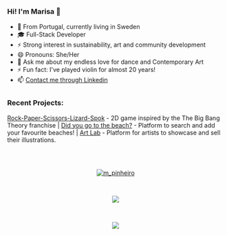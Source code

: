 ##
### Hi! I'm Marisa 🌸
- 📍 From Portugal, currently living in Sweden
- 🎓 Full-Stack Developer 
- ⚡ Strong interest in sustainability, art and community development
- 😄 Pronouns: She/Her
- 💬 Ask me about my endless love for dance and Contemporary Art
- ⚡ Fun fact: I've played violin for almost 20 years!
- 📫 [Contact me through Linkedin](https://www.linkedin.com/in/marisa-pinheiro-833a12113/)

##
### Recent Projects:
[Rock-Paper-Scissors-Lizard-Spok](https://sintomas.github.io/canvas-project-RPSLS/) - 2D game inspired by the The Big Bang Theory franchise    |    [Did you go to the beach?]() - Platform to search and add your favourite beaches!    |    [Art Lab](https://exquisite-starburst-8c9add.netlify.app/) - Platform for artists to showcase and sell their illustrations.
##
<br>
<p align="center" target="_blank" >
    <a href="https://www.codewars.com/users/m_pinheiro" >
    <img align="center"
    src="https://www.codewars.com/users/m_pinheiro/badges/large"
    alt="m_pinheiro">
    </a>
</p>
<br>
<p align="center" ><img align="center"
    src="https://github-readme-stats.vercel.app/api/top-langs/?username=Marisa-Pinheiro&layout=compact"></p>
<br>
<p align="center" ><img align="center"
    src="https://skillicons.dev/icons?i=js,ts,mongodb,react,express,nodejs,html,css,bootstrap,github,postman,bootstrap,netlify,vscode,xd,figma)](https://skillicons.dev"></p>
<!--
- 🔭 I’m currently working on ...
- 🌱 I’m currently learning ...
- 👯 I’m looking to collaborate on ...
- 🤔 I’m looking for help with ...
- 💬 Ask me about ...
- 📫 How to reach me: ...
- 😄 Pronouns: ...
- ⚡ Fun fact: ...
-->

### 
##

